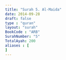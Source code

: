 ```yaml
---
title: "Surah 5. Al-Maida"
date: 2014-09-28
draft: false
type : "quran"
layout: "surah"
BookCode : "ARB"
SurahNumber: "5"
TotalAyah: 200
aliases : [
]
---
```


